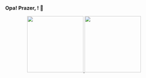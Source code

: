 ### Opa! Prazer, <John Lucas>! :handshake:

<div align="center">
  <a href="https://github.com/<seu-nome>">
  <img height="180em" src="https://github-readme-stats.vercel.app/api?username=<seu-nome>&show_icons=true&theme=gruvbox&include_all_commits=true&count_private=true"/>
  <img height="180em" src="https://github-readme-stats.vercel.app/api/top-langs/?username=<seu-nome>&layout=compact&langs_count=7&theme=gruvbox"/>
</div>
 </div>
